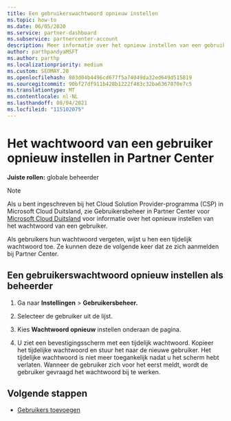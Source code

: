 ```yaml
---
title: Een gebruikerswachtwoord opnieuw instellen
ms.topic: how-to
ms.date: 06/05/2020
ms.service: partner-dashboard
ms.subservice: partnercenter-account
description: Meer informatie over het opnieuw instellen van een gebruikerswachtwoord in Partner Center. Gebruikers ontvangen een tijdelijk wachtwoord de volgende keer dat ze zich aanmelden bij Partner Center.
author: parthpandyaMSFT
ms.author: parthp
ms.localizationpriority: medium
ms.custom: SEOMAY.20
ms.openlocfilehash: 803d04b4496cd677f5a74049da32ed649d515819
ms.sourcegitcommit: 90bf27df911b428b1222f483c32ba6367870e7c5
ms.translationtype: MT
ms.contentlocale: nl-NL
ms.lasthandoff: 08/04/2021
ms.locfileid: "115102075"
---
```

# <a name="reset-a-users-password-in-partner-center"></a>Het wachtwoord van een gebruiker opnieuw instellen in Partner Center

**Juiste rollen:** globale beheerder

> [!NOTE]  
> Als u bent ingeschreven bij het Cloud Solution Provider-programma (CSP) in Microsoft Cloud Duitsland, zie Gebruikersbeheer in Partner Center voor [Microsoft Cloud Duitsland](user-management-in-partner-center-for-microsoft-cloud-germany.md) voor informatie over het opnieuw instellen van het wachtwoord van een gebruiker.

Als gebruikers hun wachtwoord vergeten, wijst u hen een tijdelijk wachtwoord toe. Ze kunnen deze de volgende keer dat ze zich aanmelden bij Partner Center.

## <a name="reset-a-user-password-as-an-admin"></a>Een gebruikerswachtwoord opnieuw instellen als beheerder

1. Ga naar **Instellingen** &gt; **Gebruikersbeheer.**

2. Selecteer de gebruiker uit de lijst.

3. Kies **Wachtwoord opnieuw** instellen onderaan de pagina.

4. U ziet een bevestigingsscherm met een tijdelijk wachtwoord. Kopieer het tijdelijke wachtwoord en stuur het naar de nieuwe gebruiker. Het tijdelijke wachtwoord is niet meer toegankelijk nadat u het scherm hebt verlaten. Wanneer de gebruiker zich voor het eerst meldt, wordt de gebruiker gevraagd het wachtwoord bij te werken.

## <a name="next-steps"></a>Volgende stappen

- [Gebruikers toevoegen](create-user-accounts-and-set-permissions.md)